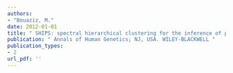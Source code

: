 ```yaml
---
authors: 
- "Bouaziz, M."
date: 2012-01-01
title: " SHIPS: spectral hierarchical clustering for the inference of population structure "
publication: " Annals of Human Genetics; NJ, USA. WILEY-BLACKWELL "
publication_types:
- 2
url_pdf: ''
---
```

